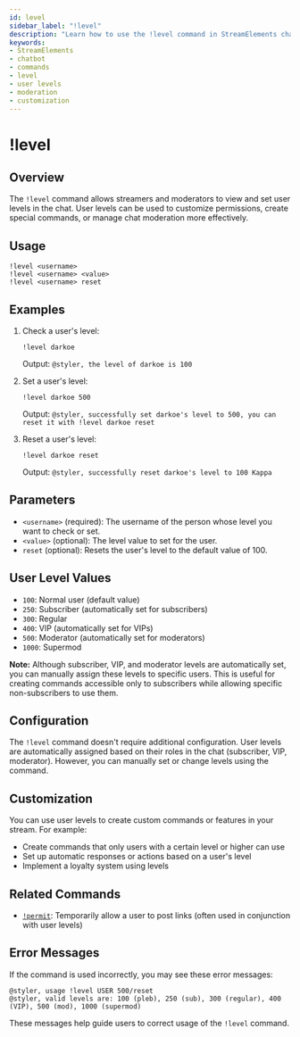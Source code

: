 ```yaml
---
id: level
sidebar_label: "!level"
description: "Learn how to use the !level command in StreamElements chatbot to view and set user levels for chat moderation and customization."
keywords:
- StreamElements
- chatbot
- commands
- level
- user levels
- moderation
- customization
---
```


# !level

## Overview

The `!level` command allows streamers and moderators to view and set user levels in the chat. User levels can be used to customize permissions, create special commands, or manage chat moderation more effectively.

## Usage

```
!level <username>
!level <username> <value>
!level <username> reset
```

## Examples

1. Check a user's level:
   ```
   !level darkoe
   ```
   Output: `@styler, the level of darkoe is 100`

2. Set a user's level:
   ```
   !level darkoe 500
   ```
   Output: `@styler, successfully set darkoe's level to 500, you can reset it with !level darkoe reset`

3. Reset a user's level:
   ```
   !level darkoe reset
   ```
   Output: `@styler, successfully reset darkoe's level to 100 Kappa`

## Parameters

- `<username>` (required): The username of the person whose level you want to check or set.
- `<value>` (optional): The level value to set for the user.
- `reset` (optional): Resets the user's level to the default value of 100.

## User Level Values

- `100`: Normal user (default value)
- `250`: Subscriber (automatically set for subscribers)
- `300`: Regular
- `400`: VIP (automatically set for VIPs)
- `500`: Moderator (automatically set for moderators)
- `1000`: Supermod

**Note:** Although subscriber, VIP, and moderator levels are automatically set, you can manually assign these levels to specific users. This is useful for creating commands accessible only to subscribers while allowing specific non-subscribers to use them.

## Configuration

The `!level` command doesn't require additional configuration. User levels are automatically assigned based on their roles in the chat (subscriber, VIP, moderator). However, you can manually set or change levels using the command.

## Customization

You can use user levels to create custom commands or features in your stream. For example:

- Create commands that only users with a certain level or higher can use
- Set up automatic responses or actions based on a user's level
- Implement a loyalty system using levels

## Related Commands

- [`!permit`](permit.md): Temporarily allow a user to post links (often used in conjunction with user levels)

## Error Messages

If the command is used incorrectly, you may see these error messages:

```
@styler, usage !level USER 500/reset
@styler, valid levels are: 100 (pleb), 250 (sub), 300 (regular), 400 (VIP), 500 (mod), 1000 (supermod)
```

These messages help guide users to correct usage of the `!level` command.

